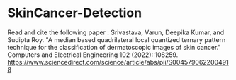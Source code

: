 # SkinCancer-Detection
Read and cite the following paper :
Srivastava, Varun, Deepika Kumar, and Sudipta Roy. "A median based quadrilateral local quantized ternary pattern technique for the classification of dermatoscopic images of skin cancer." Computers and Electrical Engineering 102 (2022): 108259.
https://www.sciencedirect.com/science/article/abs/pii/S0045790622004918
